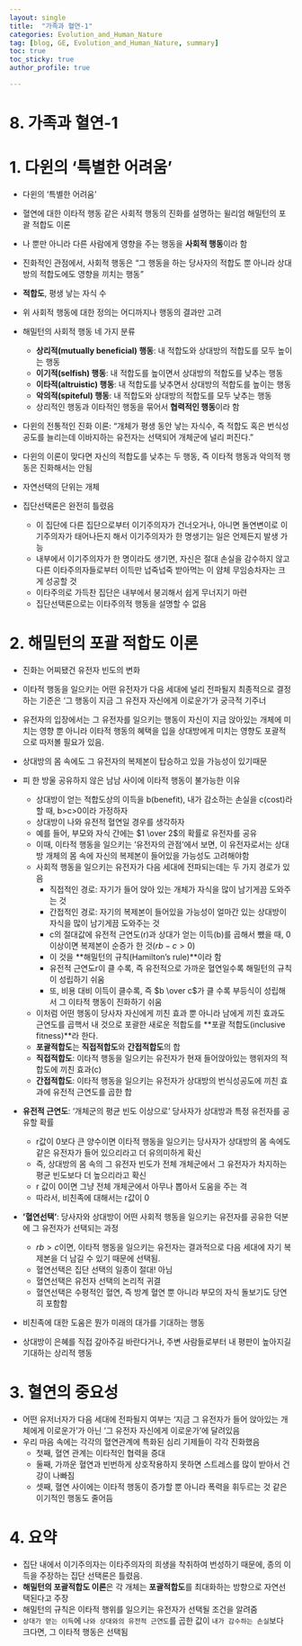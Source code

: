 ```yaml
---
layout: single
title:  "가족과 혈연-1"
categories: Evolution_and_Human_Nature
tag: [blog, GE, Evolution_and_Human_Nature, summary]
toc: true
toc_sticky: true
author_profile: true

---
```


# 8. 가족과 혈연-1

# 1. 다윈의 ‘특별한 어려움’

- 다윈의 ‘특별한 어려움’
- 혈연에 대한 이타적 행동 같은 사회적 행동의 진화를 설명하는 윌리엄 해밀턴의 포괄 적합도 이론

- 나 뿐만 아니라 다른 사람에게 영향을 주는 행동을 **사회적 행동**이라 함
- 진화적인 관점에서, 사회적 행동은 “그 행동을 하는 당사자의 적합도 뿐 아니라 상대방의 적합도에도 영향을 끼치는 행동”
- **적합도**, 평생 낳는 자식 수
- 위 사회적  행동에 대한 정의는 어디까지나 행동의 결과만 고려

- 해밀턴의 사회적 행동 네 가지 분류
    - **상리적(mutually beneficial) 행동**: 내 적합도와 상대방의 적합도를 모두 높이는 행동
    - **이기적(selfish) 행동**: 내 적합도를 높이면서 상대방의 적합도를 낮추는 행동
    - **이타적(altruistic) 행동**: 내 적합도를 낮추면서 상대방의 적합도를 높이는 행동
    - **악의적(spiteful) 행동**: 내 적합도와 상대방의 적합도를 모두 낮추는 행동
    - 상리적인 행동과 이타적인 행동을 묶어서 **협력적인 행동**이라 함

- 다윈의 전통적인 진화 이론: “개체가 평생 동안 낳는 자식수, 즉 적합도 혹은 번식성공도를 늘리는데 이바지하는 유전자는 선택되어 개체군에 널리 퍼진다.”
- 다윈의 이론이 맞다면 자신의 적합도를 낮추는 두 행동, 즉 이타적 행동과 악의적 행동은 진화해서는 안됨

- 자연선택의 단위는 개체

- 집단선택론은 완전히 틀렸음
    - 이 집단에 다른 집단으로부터 이기주의자가 건너오거나, 아니면 돌연변이로 이기주의자가 태어나든지 해서 이기주의자가 한 명생기는 일은 언제든지 발생 가능
    - 내부에서 이기주의자가 한 명이라도 생기면, 자신은 절대 손실을 감수하지 않고 다른 이타주의자들로부터 이득만 넙죽넙죽 받아먹는 이 얌체 무임승차자는 크게 성공할 것
    - 이타주의로 가득찬 집단은 내부에서 붕괴해서 쉽게 무너지기 마련
    - 집단선택론으로는 이타주의적 행동을 설명할 수 없음

# 2. 해밀턴의 포괄 적합도 이론

- 진화는 어찌됐건 유전자 빈도의 변화
- 이타적 행동을 일으키는 어떤 유전자가 다음 세대에 널리 전파될지 최종적으로 결정하는 기준은 ‘그 행동이 지금 그 유전자 자신에게 이로운가’가 궁극적 기주너
- 유전자의 입장에서는 그 유전자를 일으키는 행동이 자신이 지금 앉아있는 개체에 미치는 영향 뿐 아니라 이타적 행동의 혜택을 입을 상대방에게 미치는 영향도 포괄적으로 따저볼 필요가 있음.
- 상대방의 몸 속에도 그 유전자의 복제본이 탑승하고 있을 가능성이 있기때문

- 피 한 방울 공유하지 않은 남남 사이에 이타적 행동이 불가능한 이유
    - 상대방이 얻는 적합도상의 이득을 b(benefit), 내가 감소하는 손실을 c(cost)라 할 때, b>c>0이라 가정하자
    - 상대방이 나와 유전적 혈연일 경우를 생각하자
    - 예를 들어, 부모와 자식 간에는 $1 \over 2$의 확률로 유전자를 공유
    - 이때, 이타적 행동을 일으키는 ‘유전자의 관점’에서 보면, 이 유전자로서는 상대방 개체의 몸 속에 자신의 복제본이 들어있을 가능성도 고려해야함
    - 사회적 행동을 일으키는 유전자가 다음 세대에 전파되는데는 두 가지 경로가 있음
        - 직접적인 경로: 자기가 들어 앉아 있는 개체가 자식을 많이 남기게끔 도와주는 것
        - 간접적인 경로: 자기의 복제본이 들어있을 가능성이 얼마간 있는 상대방이 자식을 많이 남기게끔 도와주는 것
        - c의 절대값에 유전적 근연도(r)과 상대가 얻는 이득(b)를 곱해서 뺐을 때, 0 이상이면 복제본이 순증가 한 것($rb-c>0$)
        - 이 것을 **해밀턴의 규칙(Hamilton’s rule)**이라 함
        - 유전적 근연도r이 클 수록, 즉 유전적으로 가까운 혈연일수록 해밀턴의 규칙이 성립하기 쉬움
        - 또, 비용 대비 이득이 클수록, 즉 $b \over c$가 클 수록 부등식이 성립해서 그 이타적 행동이 진화하기 쉬움
    - 이처럼 어떤 행동이 당사자 자신에게 끼친 효과 뿐 아니라 남에게 끼친 효과도 근연도를 곱핵서 내 것으로 포괄한 새로운 적합도를 **포괄 적합도(inclusive fitness)**라 한다.
    - **포괄적합도**는 **직접적합도**와 **간접적합도**의 합
    - **직접적합도**: 이타적 행동을 일으키는 유전자가 현재 들어앉아있는 행위자의 적합도에 끼친 효과(c)
    - **간접적합도**: 이타적 행동을 일으키는 유전자가 상대방의 번식성공도에 끼친 효과에 유전적 근연도를 곱한 합
    
- **유전적 근연도**: ‘개체군의 평균 빈도 이상으로’ 당사자가 상대방과 특정 유전자를 공유할 확률
    - r값이 0보다 큰 양수이면 이타적 행동을 일으키는 당사자가 상대방의 몸 속에도 같은 유전자가 들어 있으리라고 더 유의미하게 확신
    - 즉, 상대방의 몸 속의 그 유전자 빈도가 전체 개체군에서 그 유전자가 차지하는 평균 빈도보다 더 높으리라고 확신
    - r 값이 0이면 그냥 전체 개체군에서 아무나 뽑아서 도움을 주는 격
    - 따라서, 비친족에 대해서는 r값이 0
    
- **’혈연선택’**: 당사자와 상대방이 어떤 사회적 행동을 일으키는 유전자를 공유한 덕분에 그 유전자가 선택되는 과정
    - $rb>c$이면, 이타적 행동을 일으키는 유전자는 결과적으로 다음 세대에 자기 복제본을 더 남길 수 있기 때문에 선택됨.
    - 혈연선택은 집단 선택의 일종이 절대! 아님
    - 혈연선택은 유전자 선택의 논리적 귀결
    - 혈연선택은 수평적인 혈연, 즉 방계 혈연 뿐 아니라 부모의 자식 돌보기도 당연히 포함함

- 비친족에 대한 도움은 뭔가 미래의 대가를 기대하는 행동
- 상대방이 은혜를 직접 갚아주길 바란다거나,  주변 사람들로부터 내 평판이 높아지길 기대하는 상리적 행동

# 3. 혈연의 중요성

- 어떤 유저너자가 다음 세대에 전파될지 여부는 ‘지금 그 유전자가 들어 앉아있는 개체에게 이로운가’가 아닌 ‘그 유전자 자신에게 이로운가’에 달려있음
- 우리 마음 속에는 각각의 혈연관계에 특화된 심리 기제들이 각각 진화했음
    - 첫째, 혈연 관계는 이타적인 협력을 증대
    - 둘째, 가까운 혈연과 빈번하게 상호작용하지 못하면 스트레스를 많이 받아서 건강이 나빠짐
    - 셋째, 혈연 사이에는 이타적 행동이 증가할 뿐 아니라 폭력을 휘두르는 것 같은 이기적인 행동도 줄어듬

# 4. 요약

- 집단 내에서 이기주의자는 이타주의자의 희생을 착취하여 번성하기 때문에, 종의 이득을 주장하는 집단 선택론은 틀렸음.
- **해밀턴의 포괄적합도 이론**은 각 개체는 **포괄적합도**를 최대화하는 방향으로 자연선택된다고 주장
- 해밀턴의 규칙은 이타적 행위를 일으키는 유전자가 선택될 조건을 알려줌
- `상대가 얻는 이득`에 `나와 상대와의 유전적 근연도`를 곱한 값이 `내가 감수하는 손실`보다 크다면, 그 이타적 행동은 선택됨